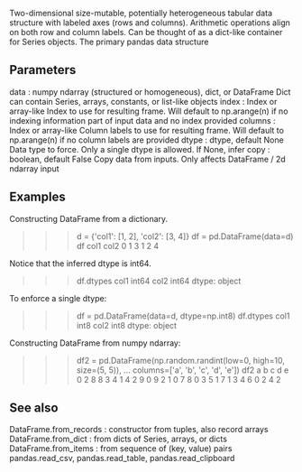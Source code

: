 Two-dimensional size-mutable, potentially heterogeneous tabular data
    structure with labeled axes (rows and columns). Arithmetic operations
    align on both row and column labels. Can be thought of as a dict-like
    container for Series objects. The primary pandas data structure

Parameters
----------
data : numpy ndarray (structured or homogeneous), dict, or DataFrame
    Dict can contain Series, arrays, constants, or list-like objects
index : Index or array-like
    Index to use for resulting frame. Will default to np.arange(n) if
    no indexing information part of input data and no index provided
columns : Index or array-like
    Column labels to use for resulting frame. Will default to
    np.arange(n) if no column labels are provided
dtype : dtype, default None
    Data type to force. Only a single dtype is allowed. If None, infer
copy : boolean, default False
    Copy data from inputs. Only affects DataFrame / 2d ndarray input

Examples
--------
Constructing DataFrame from a dictionary.

>>> d = {'col1': [1, 2], 'col2': [3, 4]}
>>> df = pd.DataFrame(data=d)
>>> df
   col1  col2
0     1     3
1     2     4

Notice that the inferred dtype is int64.

>>> df.dtypes
col1    int64
col2    int64
dtype: object

To enforce a single dtype:

>>> df = pd.DataFrame(data=d, dtype=np.int8)
>>> df.dtypes
col1    int8
col2    int8
dtype: object

Constructing DataFrame from numpy ndarray:

>>> df2 = pd.DataFrame(np.random.randint(low=0, high=10, size=(5, 5)),
...                    columns=['a', 'b', 'c', 'd', 'e'])
>>> df2
    a   b   c   d   e
0   2   8   8   3   4
1   4   2   9   0   9
2   1   0   7   8   0
3   5   1   7   1   3
4   6   0   2   4   2

See also
--------
DataFrame.from_records : constructor from tuples, also record arrays
DataFrame.from_dict : from dicts of Series, arrays, or dicts
DataFrame.from_items : from sequence of (key, value) pairs
pandas.read_csv, pandas.read_table, pandas.read_clipboard
